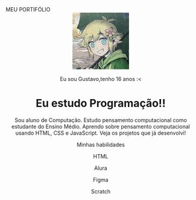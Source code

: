 <!DOCTYPE html>
<html lang="pt-br">

<head>
    <meta charset="UTF-8">
    <meta name="viewport" content="width=device-width, initial-scale=1.0">
    <link href="https://cdn.jsdelivr.net/npm/bootstrap@5.3.2/dist/css/bootstrap.min.css" rel="stylesheet">
    <link rel="stylesheet" href="https://cdn.jsdelivr.net/npm/bootstrap-icons@1.11.3/font/bootstrap-icons.min.css">
    <link rel="stylesheet" href="style.css">
    <titlle>MEU PORTIFÓLIO</titlle>
</head>

<body>
    <header class="container text-center">
        <img src="https://github.com/gustav-henri/portifolio/blob/main/tumblr_12798c9845872b7de5c2c854e0dc7ed6_78fa8b98_400.jpg"avatar do Gustavo" class="rounded-circle" width="150" height="150"
            srcset="">
        <p class="lead">Eu sou Gustavo,tenho 16 anos :< </p>
        <h1>Eu estudo Programação!!</h1>
        <p>Sou aluno de Computação. Estudo pensamento computacional como estudante do Ensino
            Médio. Aprendo sobre pensamento computacional usando HTML, CSS e JavaScript. Veja os projetos
            que já desenvolvi!</p>
        <p>Minhas habilidades</p>
        <div>
            <p class="badge bg-secondary">HTML</p>
            <p class="badge bg-secondary">Alura</p>
            <p class="badge bg-secondary">Figma</p>
            <p class="badge bg-secondary">Scratch</p>
